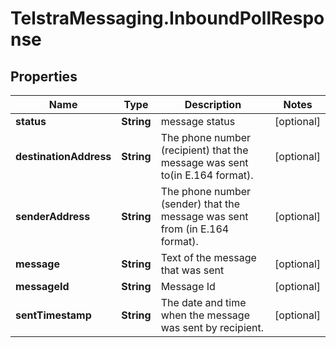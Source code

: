 # TelstraMessaging.InboundPollResponse

## Properties
Name | Type | Description | Notes
------------ | ------------- | ------------- | -------------
**status** | **String** | message status | [optional] 
**destinationAddress** | **String** | The phone number (recipient) that the message was sent to(in E.164 format). | [optional] 
**senderAddress** | **String** | The phone number (sender) that the message was sent from (in E.164 format). | [optional] 
**message** | **String** | Text of the message that was sent | [optional] 
**messageId** | **String** | Message Id | [optional] 
**sentTimestamp** | **String** | The date and time when the message was sent by recipient. | [optional] 


